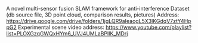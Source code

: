 A novel multi-sensor fusion SLAM framework for anti-interference
Dataset (db source file, 3D point cloud, comparison results, pictures) Address: https://drive.google.com/drive/folders/1jgLQR9aIeaogL5X3IKGdqV7ztY4HppG2
Experimental scene video address: https://www.youtube.com/playlist?list=PLOXGzqGWQxHYm6_UVJ4UMLaBPIlK_MDrj
